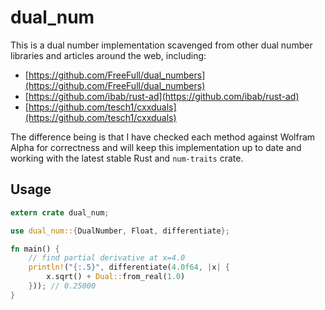 dual_num
========

This is a dual number implementation scavenged from other dual number libraries and articles around the web, including:

* [https://github.com/FreeFull/dual_numbers](https://github.com/FreeFull/dual_numbers)
* [https://github.com/ibab/rust-ad](https://github.com/ibab/rust-ad)
* [https://github.com/tesch1/cxxduals](https://github.com/tesch1/cxxduals)

The difference being is that I have checked each method against Wolfram Alpha for correctness and will
keep this implementation up to date and working with the latest stable Rust and `num-traits` crate.

## Usage

```rust
extern crate dual_num;

use dual_num::{DualNumber, Float, differentiate};

fn main() {
    // find partial derivative at x=4.0
    println!("{:.5}", differentiate(4.0f64, |x| {
        x.sqrt() + Dual::from_real(1.0)
    })); // 0.25000
}
```